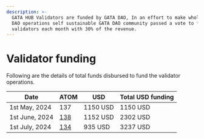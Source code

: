 ```yaml
---
description: >-
  GATA HUB Validators are funded by GATA DAO, In an effort to make whole GATA
  DAO operations self sustainable GATA DAO community passed a vote to fund
  validators each month with 30% of the revenue.
---
```


# Validator funding

Following are the details of total funds disbursed to fund the validator operations.&#x20;

| Date           | ATOM                                                                                                       | USD      | Total USD funding |
| -------------- | ---------------------------------------------------------------------------------------------------------- | -------- | ----------------- |
| 1st May, 2024  | 137                                                                                                        | 1150 USD | 1150 USD          |
| 1st June, 2024 | [138](https://www.mintscan.io/cosmos/tx/BEB41EBF208F1E27FCF4677051E9F9C4E88CAB94673FCB9CE766018CD655854C)  | 1152 USD | 2302 USD          |
| 1st July, 2024 | [134 ](https://www.mintscan.io/cosmos/tx/8D52EBF98DDC816F95720064AB50B1B3FF6131921E2F724967141C7CBD688F23) | 935 USD  | 3237 USD          |
